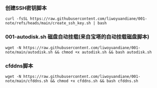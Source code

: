 ### 创建SSH密钥脚本
```shell
curl -fsSL https://raw.githubusercontent.com/liwoyuandiane/001-note/refs/heads/main/create_ssh_key.sh | bash
```


### 001-autodisk.sh   磁盘自动挂载(来自宝塔的自动挂载磁盘脚本)
```shell
wget -N https://raw.githubusercontent.com/liwoyuandiane/001-note/main/autodisk.sh && chmod +x autodisk.sh && bash autodisk.sh
```

### cfddns脚本
```shell
wget -N https://raw.githubusercontent.com/liwoyuandiane/001-note/main/cfddns.sh && chmod +x cfddns.sh && bash cfddns.sh
```

